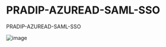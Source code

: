 # PRADIP-AZUREAD-SAML-SSO
PRADIP-AZUREAD-SAML-SSO


![image](https://user-images.githubusercontent.com/12462782/215945485-443294ed-f787-49e9-b288-759d60a6eb83.png)

